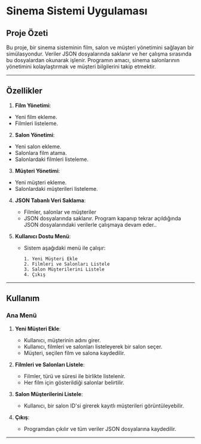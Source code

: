 # Sinema Sistemi Uygulaması

## Proje Özeti
Bu proje, bir sinema sisteminin film, salon ve müşteri yönetimini sağlayan bir simülasyondur. Veriler JSON dosyalarında saklanır ve her çalışma sırasında bu dosyalardan okunarak işlenir. Programın amacı, sinema salonlarının yönetimini kolaylaştırmak ve müşteri bilgilerini takip etmektir.



---

## Özellikler
1. **Film Yönetimi**:
  - Yeni film ekleme.
  - Filmleri listeleme.
2. **Salon Yönetimi**:
  - Yeni salon ekleme.
  - Salonlara film atama.
  - Salonlardaki filmleri listeleme.

3. **Müşteri Yönetimi**:
  - Yeni müşteri ekleme.
  - Salonlardaki müşterileri listeleme.

4. **JSON Tabanlı Veri Saklama**:
   - Filmler, salonlar ve müşteriler
   - JSON dosyalarında saklanır.
     Program kapanıp tekrar açıldığında JSON dosyalarındaki verilerle çalışmaya devam eder..

5. **Kullanıcı Dostu Menü**:
   - Sistem aşağıdaki menü ile çalışır:
     ```
     1. Yeni Müşteri Ekle
     2. Filmleri ve Salonları Listele
     3. Salon Müşterilerini Listele
     4. Çıkış
     ```

---

## Kullanım
### Ana Menü
1. **Yeni Müşteri Ekle**:
   - Kullanıcı, müşterinin adını girer.
   - Kullanıcı, filmleri ve salonları listeleyerek bir salon seçer.
   - Müşteri, seçilen film ve salona kaydedilir.

2. **Filmleri ve Salonları Listele**:
   - Filmler, türü ve süresi ile birlikte listelenir.
   - Her film için gösterildiği salonlar belirtilir.

3. **Salon Müşterilerini Listele**:
   - Kullanıcı, bir salon ID'si girerek kayıtlı müşterileri görüntüleyebilir.

4. **Çıkış**:
   - Programdan çıkılır ve tüm veriler JSON dosyalarına kaydedilir.

---



